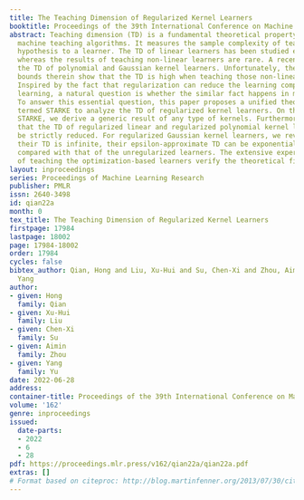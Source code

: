 ```yaml
---
title: The Teaching Dimension of Regularized Kernel Learners
booktitle: Proceedings of the 39th International Conference on Machine Learning
abstract: Teaching dimension (TD) is a fundamental theoretical property for understanding
  machine teaching algorithms. It measures the sample complexity of teaching a target
  hypothesis to a learner. The TD of linear learners has been studied extensively,
  whereas the results of teaching non-linear learners are rare. A recent result investigates
  the TD of polynomial and Gaussian kernel learners. Unfortunately, the theoretical
  bounds therein show that the TD is high when teaching those non-linear learners.
  Inspired by the fact that regularization can reduce the learning complexity in machine
  learning, a natural question is whether the similar fact happens in machine teaching.
  To answer this essential question, this paper proposes a unified theoretical framework
  termed STARKE to analyze the TD of regularized kernel learners. On the basis of
  STARKE, we derive a generic result of any type of kernels. Furthermore, we disclose
  that the TD of regularized linear and regularized polynomial kernel learners can
  be strictly reduced. For regularized Gaussian kernel learners, we reveal that, although
  their TD is infinite, their epsilon-approximate TD can be exponentially reduced
  compared with that of the unregularized learners. The extensive experimental results
  of teaching the optimization-based learners verify the theoretical findings.
layout: inproceedings
series: Proceedings of Machine Learning Research
publisher: PMLR
issn: 2640-3498
id: qian22a
month: 0
tex_title: The Teaching Dimension of Regularized Kernel Learners
firstpage: 17984
lastpage: 18002
page: 17984-18002
order: 17984
cycles: false
bibtex_author: Qian, Hong and Liu, Xu-Hui and Su, Chen-Xi and Zhou, Aimin and Yu,
  Yang
author:
- given: Hong
  family: Qian
- given: Xu-Hui
  family: Liu
- given: Chen-Xi
  family: Su
- given: Aimin
  family: Zhou
- given: Yang
  family: Yu
date: 2022-06-28
address:
container-title: Proceedings of the 39th International Conference on Machine Learning
volume: '162'
genre: inproceedings
issued:
  date-parts:
  - 2022
  - 6
  - 28
pdf: https://proceedings.mlr.press/v162/qian22a/qian22a.pdf
extras: []
# Format based on citeproc: http://blog.martinfenner.org/2013/07/30/citeproc-yaml-for-bibliographies/
---
```

